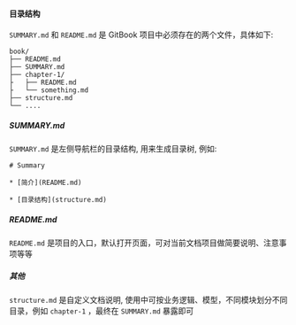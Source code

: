 #### 目录结构

`SUMMARY.md` 和 `README.md` 是 GitBook 项目中必须存在的两个文件，具体如下:

```
book/
├── README.md
├── SUMMARY.md
├── chapter-1/
├   ├── README.md
├   └── something.md
├── structure.md
└── ....
```

##### SUMMARY.md

`SUMMARY.md` 是左侧导航栏的目录结构, 用来生成目录树, 例如:

```
# Summary

* [简介](README.md)

* [目录结构](structure.md)

```

##### README.md

`README.md` 是项目的入口，默认打开页面，可对当前文档项目做简要说明、注意事项等等

##### 其他

`structure.md` 是自定义文档说明, 使用中可按业务逻辑、模型，不同模块划分不同目录，例如 `chapter-1`	，最终在 `SUMMARY.md` 暴露即可